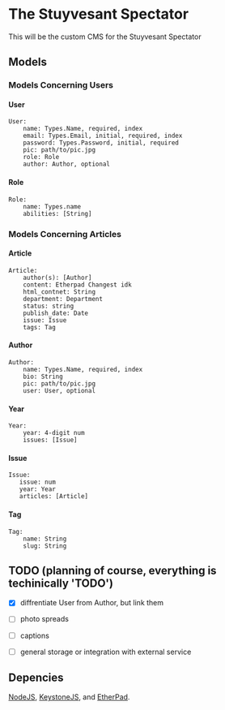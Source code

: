 The Stuyvesant Spectator
========================

This will be the custom CMS for the Stuyvesant Spectator

Models
------

### Models Concerning Users


#### User
```
User:
    name: Types.Name, required, index
    email: Types.Email, initial, required, index
    password: Types.Password, initial, required
    pic: path/to/pic.jpg 
    role: Role
    author: Author, optional
```

#### Role
```
Role:
    name: Types.name
    abilities: [String]
```

### Models Concerning Articles


#### Article
```
Article:
    author(s): [Author]
    content: Etherpad Changest idk
    html_contnet: String
    department: Department
    status: string
    publish_date: Date
    issue: Issue
    tags: Tag
```

#### Author
```
Author:
    name: Types.Name, required, index
    bio: String
    pic: path/to/pic.jpg
    user: User, optional
```

#### Year
```
Year:
    year: 4-digit num
    issues: [Issue]
```

#### Issue
```
Issue:
   issue: num 
   year: Year
   articles: [Article]
```

#### Tag
```
Tag:
    name: String
    slug: String
```

TODO (planning of course, everything is techinically 'TODO')
------------------------------------------------------------
- [x] diffrentiate User from Author, but link them
- [ ] photo spreads
- [ ] captions
- [ ] general storage or integration with external service


Depencies
---------

[NodeJS](http://nodejs.org/), [KeystoneJS](http://keystonejs.com/), and [EtherPad](http://etherpad.org/).
